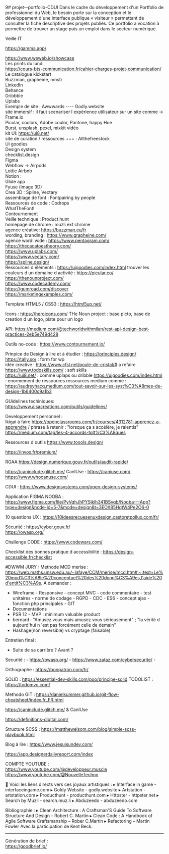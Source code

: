9# projet--portfolio-CDUI
Dans le cadre du développement d'un Portfolio de professionnel du Web, le besoin porte sur la conception et le développement d'une interface publique « visiteur » permettant de consulter la fiche descriptive des projets publiés. Ce portfolio a vocation à permettre de trouver un stage puis un emploi dans le secteur numérique.

Veille IT 

https://gamma.app/

https://www.weweb.io/showcase <br>
Les prints du lundi <br/>
https://cours-bts-communication.fr/cahier-charges-projet-communication/<br/>
Le catalogue kickstart<br/>
Buzzman, grapheine, mnstr<br/>
LinkedIn<br/>
Behance<br/>
Dribbble<br/>
Uplabs<br/>
Exemple de site : Awwwards ---- Godly.website<br/>
site immersif : il faut scenariser l expérience utilisateur sur un site comme -> Frame.io<br/>
Picular, coolors, Adobe coulor, Pantone, happy Hue<br/>
Burst, unsplash, pexel, mixkit vidéo<br/>
kit UI: https://ui8.net/ <br/>
site de curation / ressources +++ : Allthefreestock<br/>
Ui goodies<br/>
Design system<br/>
checklist.design<br/>
Figma<br/>
Webflow  -> Airpods<br/>
Lottie Airbnb<br/>
Notion :  <br/>
Glide app<br/>
Fyuse (image 3D)<br/>
Crea 3D : Spline, Vectary<br/>
assemblage de font : Fontpairing by people<br/>
Ressources de code : Codrops<br/>
WhatTheFont!<br/>
Contournement<br/>
Veille technique : Product hunt<br/>
homepage de chrome : muzli ext chrome <br/>
agence créative:  https://buzzman.eu/fr <br/>
wording, branding : https://www.grapheine.com/ <br/>
agence wordl wide : https://www.pentagram.com/ <br/>
https://thecacatoestheory.com/ <br/>
https://www.uplabs.com/<br/>
https://www.vectary.com/<br/>
https://spline.design/ <br/>
Ressources d éléments : https://uigoodies.com/index.html
trouver les couleurs d un domaine d activité : https://picular.co/ <br/>
https://thenounproject.com/ <br/>
https://www.codecademy.com/ <br/>
https://gumroad.com/discover <br/>
https://marketingexamples.com/ <br/>

Template HTML5 / CSS3 :
https://html5up.net/

Icons : 
https://heroicons.com/
THe Noun project : base picto, base de creation d un logo, piste pour un logo <br/>

API:
https://medium.com/@techworldwithmilan/rest-api-design-best-practices-2eb5e749d428

Outils no-code : 
https://www.contournement.io/

Prinpice de Design à lire et à étudier : https://principles.design/ <br/>
https://tally.so/  : form for wp <br>
idée creative : https://www.cfsl.net/poule-de-cristal/# a refaire <br/>
https://www.todoskills.com/  : soft skills <br/>
https://ui8.net/ : comme uplaps  ou dribble
https://uigoodies.com/index.html : enormement de ressources
ressources medium comme : https://audreyhacq.medium.com/tout-savoir-sur-les-syst%C3%A8mes-de-design-1b6400c9a1b3

GUidelines techiniques: <br/>
https://www.alsacreations.com/outils/guidelines/ <br/>

Developpement personnel :  <br/> 
Ikigai à faire https://openclassrooms.com/fr/courses/4312781-apprenez-a-apprendre / phrase à retenir : "lorsque ça s accélère, je ralentis"
https://medium.com/tag/les-4-accords-tolt%C3%A8ques

Ressources d outils
https://www.toools.design/

https://invox.fr/premium/

RGAA
https://design.numerique.gouv.fr/outils/audit-rapide/

https://caninclude.glitch.me/
CanIUse : https://caniuse.com/
https://www.whocanuse.com/

CDUI :
https://www.designsystems.com/open-design-systems/

Application FIGMA NOOBA : 
https://www.figma.com/file/PyVqhJhPYSjklh341BSvqb/Nooba---App?type=design&node-id=5-7&mode=design&t=3EOX85HqtW4Pe2O6-0

10 questions UX : https://10ideesrecuesenuxdesign.castoretpollux.com/fr/ 

Sécurité : 
https://cyber.gouv.fr/ <br>
https://owasp.org/

Challenge CODE : 
https://www.codewars.com/ <br>

Checklist des bonnes pratique d accessibilité : 
https://design-accessible.fr/checklist

#DWWM JURY :
Methode MCD merise : https://web.maths.unsw.edu.au/~lafaye/CCM/merise/mcd.htm#:~:text=Le%20mod%C3%A8le%20conceptuel%20des%20donn%C3%A9es,l'aide%20d'entit%C3%A9s.
A demander : 
 - Wireframe  - Responsive - concept MVC - code commentaire - test unitaires - norme de codage - RGPD - CDC - ES6 - concept ajax - fonction php principales - GIT
 - Documentations  
 - PSR 12 - MVP : minimum valuable product
 - bernard : "Amusez vous mais amusez vous sérieusement" ; "la vérité d aujourd'hui n 'est pas forcément celle de demain"
 - Hashage(non reversible) vs cryptage (faisable)

Entretien final : 
 - Suite de sa carrière ? Avant ? 

Securité : 
    - https://owasp.org/
    - https://www.zataz.com/cybersecurite/
    - 
    
Orthographe : https://bonpatron.com/fr/

SOLID : https://essential-dev-skills.com/poo/principe-solid
TODOLIST : https://todomvc.com/

Methodo GIT : https://danielkummer.github.io/git-flow-cheatsheet/index.fr_FR.html

https://caninclude.glitch.me/
& CanIUse

https://definitions-digital.com/

Structure SCSS : https://matthewelsom.com/blog/simple-scss-playbook.html

Blog à lire : https://www.jesuisundev.com/

https://app.designerdailyreport.com/index

COMPTE YOUTUBE :  
https://www.youtube.com/@developpeur.muscle
https://www.youtube.com/@NouvelleTechno


🔗 Voici les liens directs vers ces joyaux artistiques :
▸ Interface in game - interfaceingame.com
▸ Goldy Website - godly.website
▸ Artstation - artstation.com
▸ Producthunt - producthunt.com
▸ Httpster - httpster.net
▸ Search by Muzli - search.muz.li
▸ Abduzeedo - abduzeedo.com

Bibliographie : 
▸ Clean Architecture : A Craftsman'S Guide To Software Structure And
Design – Robert C. Martin
▸ Clean Code : A Handbook of Agile Software Craftsmanship – Rober
 C.Martin
▸ Refactoring – Martin Fowler Avec la participation de Kent Beck.


------------------------------------------
Génération de brief :  
https://goodbrief.io/




